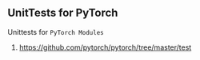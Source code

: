 ## UnitTests for PyTorch
Unittests for `PyTorch Modules`

1. https://github.com/pytorch/pytorch/tree/master/test